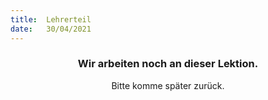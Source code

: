 ```yaml
---
title:  Lehrerteil
date:   30/04/2021
---
```


### <center>Wir arbeiten noch an dieser Lektion.</center>
<center>Bitte komme später zurück.</center>